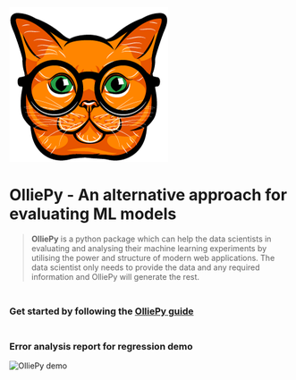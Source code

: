 
![OlliePy logo](./sphinxSource/source/_static/imgs/logo.png)
# OlliePy - An alternative approach for evaluating ML models
> **OlliePy** is a python package which can help the data scientists in
> evaluating and analysing their machine learning experiments by
> utilising the power and structure of modern web applications. 
> The data scientist only needs to provide the data and any required 
> information and OlliePy will generate the rest.

### <br/>Get started by following the [**OlliePy** guide](https://ahmed-mohamed-sn.github.io/olliePy/)

### <br/>Error analysis report for regression demo
![OlliePy demo](./sphinxSource/source/_static/imgs/error-analysis-regression-demo.gif)
